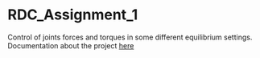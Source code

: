 # RDC_Assignment_1
Control of joints forces and torques in some different equilibrium settings.
Documentation about the project [here]([https://github.com/LucaPredieri/AIRo2_Assignment1/blob/main/Report.pdf](https://github.com/Fabioconti99/RDC_Assignment_1/blob/main/ContiFabio_Assignment_1_report.pdf))

